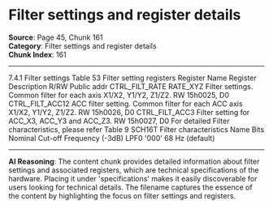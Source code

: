 # Filter settings and register details

**Source**: Page 45, Chunk 161  
**Category**: Filter settings and register details  
**Chunk Index**: 161

---

7.4.1 Filter settings
Table 53 Filter setting registers
Register Name Register Description R/RW Public addr
CTRL_FILT_RATE RATE_XYZ Filter settings. Common filter for each axis X1/X2, Y1/Y2, Z1/Z2. RW 15h0025, D0
CTRL_FILT_ACC12 ACC filter setting. Common filter for each ACC axis X1/X2, Y1/Y2, Z1/Z2. RW 15h0026, D0
CTRL_FILT_ACC3 Filter setting for ACC_X3, ACC_Y3 and ACC_Z3. RW 15h0027, D0
For detailed Filter characteristics, please refer Table 9 SCH16T Filter characteristics
Name Bits Nominal Cut-off Frequency (-3dB)
LPF0 '000' 68 Hz (default)

---

**AI Reasoning**: The content chunk provides detailed information about filter settings and associated registers, which are technical specifications of the hardware. Placing it under 'specifications' makes it easily discoverable for users looking for technical details. The filename captures the essence of the content by highlighting the focus on filter settings and registers.
